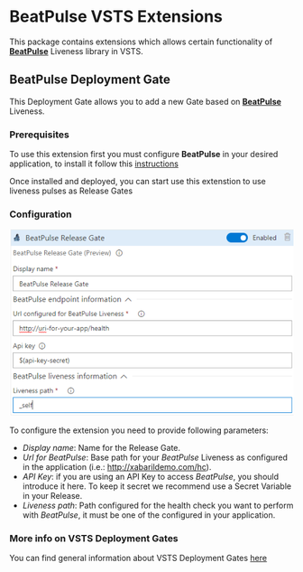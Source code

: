 # BeatPulse VSTS Extensions

This package contains extensions which allows certain functionality of [**BeatPulse**](https://github.com/xabaril/beatpulse) Liveness library in VSTS.

## BeatPulse Deployment Gate

This Deployment Gate allows you to add a new Gate based on [**BeatPulse**](https://github.com/xabaril/beatpulse) Liveness.

### Prerequisites
To use this extension first you must configure **BeatPulse** in your desired application, to install it follow this [instructions](https://github.com/Xabaril/BeatPulse/blob/master/README.md)

Once installed and deployed, you can start use this extenstion to use liveness pulses as Release Gates

### Configuration

 ![Gate snapshot](images/XabarilSample.png)

 To configure the extension you need to provide following parameters:
 - *Display name*: Name for the Release Gate.
 - *Url for BeatPulse*: Base path for your *BeatPulse* Liveness as configured in the application (i.e.: http://xabarildemo.com/hc).
 - *API Key*: if you are using an API Key to access *BeatPulse*, you should introduce it here. To keep it secret we recommend use a Secret Variable in your Release.
 - *Liveness path*: Path configured for the health check you want to perform with *BeatPulse*, it must be one of the configured in your application.

### More info on VSTS Deployment Gates
You can find general information about VSTS Deployment Gates [here](https://docs.microsoft.com/en-us/vsts/build-release/concepts/definitions/release/approvals/gates?view=vsts)
